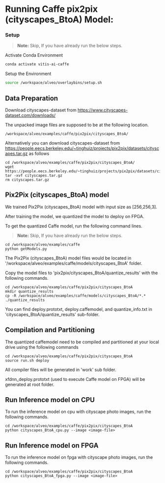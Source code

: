 
# Running Caffe pix2pix (cityscapes_BtoA) Model:

### Setup

> **Note:** Skip, If you have already run the below steps.

Activate Conda Environment
  ```sh
  conda activate vitis-ai-caffe 
  ```

Setup the Environment

  ```sh
  source /workspace/alveo/overlaybins/setup.sh
  ```

## Data Preparation

Download cityscapes-dataset from https://www.cityscapes-dataset.com/downloads/

The unpacked image files are supposed to be at the following location.
```
/workspace/alveo/examples/caffe/pix2pix/cityscapes_BtoA/
```

Alternatively you can download cityscapes-dataset from https://people.eecs.berkeley.edu/~tinghuiz/projects/pix2pix/datasets/cityscapes.tar.gz as follows
```
cd /workspace/alveo/examples/caffe/pix2pix/cityscapes_BtoA/
wget https://people.eecs.berkeley.edu/~tinghuiz/projects/pix2pix/datasets/cityscapes.tar.gz
tar -xvf cityscapes.tar.gz
rm cityscapes.tar.gz
```

## Pix2Pix (cityscapes_BtoA) model

We trained Pix2Pix (cityscapes_BtoA) model with input size as [256,256,3].

After training the model, we quantized the model to deploy on FPGA.

To get the quantized Caffe model, run the following command lines. 

> **Note:** Skip, If you have already run the below steps.
```
cd /workspace/alveo/examples/caffe
python getModels.py
```

The Pix2Pix (cityscapes_BtoA) model files would be located in '/workspace/alveo/examples/caffe/models/cityscapes_BtoA' folder.

Copy the model files to 'pix2pix/cityscapes_BtoA/quantize_results' with the following commands.
```
cd /workspace/alveo/examples/caffe/pix2pix/cityscapes_BtoA
mkdir quantize_results
cp -R /workspace/alveo/examples/caffe/models/cityscapes_BtoA/*.* ./quantize_results
```

You can find deploy.prototxt, deploy.caffemodel, and quantize_info.txt in 'cityscapes_BtoA/quantize_results' sub-folder.



## Compilation and Partitioning


The quantized caffemodel need to be compiled and partitioned at your local drive using the following commands

```
cd /workspace/alveo/examples/caffe/pix2pix/cityscapes_BtoA
source run.sh deploy
```

All compiler files will be generated in 'work' sub folder.

xfdnn_deploy.prototxt (used to execute Caffe model on FPGA) will be generated at root folder.


## Run Inference model on CPU

To run the inference model on cpu with cityscape photo images, run the following commands.
```
cd /workspace/alveo/examples/caffe/pix2pix/cityscapes_BtoA
python cityscapes_BtoA_cpu.py --image <image-file>
```


## Run Inference model on FPGA 

To run the inference model on fpga with cityscape photo images, run the following commands.

```
cd /workspace/alveo/examples/caffe/pix2pix/cityscapes_BtoA
python cityscapes_BtoA_fpga.py --image <image-file>
```
